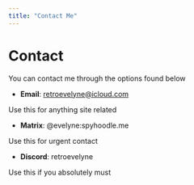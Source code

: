 ```yaml
---
title: "Contact Me"
---
```


# Contact

You can contact me through the options found below


- **Email**: retroevelyne@icloud.com

Use this for anything site related

- **Matrix**: @evelyne:spyhoodle.me

Use this for urgent contact

- **Discord**: retroevelyne

Use this if you absolutely must
